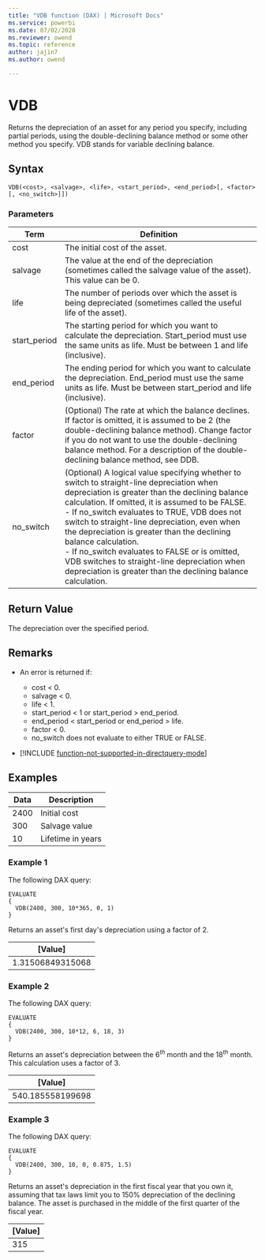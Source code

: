 ```yaml
---
title: "VDB function (DAX) | Microsoft Docs"
ms.service: powerbi
ms.date: 07/02/2020
ms.reviewer: owend
ms.topic: reference
author: jajin7
ms.author: owend

---
```


# VDB

Returns the depreciation of an asset for any period you specify, including partial periods, using the double-declining balance method or some other method you specify. VDB stands for variable declining balance.

## Syntax

```dax
VDB(<cost>, <salvage>, <life>, <start_period>, <end_period>[, <factor>[, <no_switch>]])
```

### Parameters

|Term|Definition|  
|--------|--------------|  
|cost|The initial cost of the asset.|
|salvage|The value at the end of the depreciation (sometimes called the salvage value of the asset). This value can be 0.|
|life|The number of periods over which the asset is being depreciated (sometimes called the useful life of the asset).|
|start_period|The starting period for which you want to calculate the depreciation. Start_period must use the same units as life. Must be between 1 and life (inclusive).|
|end_period|The ending period for which you want to calculate the depreciation. End_period must use the same units as life. Must be between start_period and life (inclusive).|
|factor|(Optional) The rate at which the balance declines. If factor is omitted, it is assumed to be 2 (the double-declining balance method). Change factor if you do not want to use the double-declining balance method. For a description of the double-declining balance method, see DDB.|
|no_switch|(Optional) A logical value specifying whether to switch to straight-line depreciation when depreciation is greater than the declining balance calculation. If omitted, it is assumed to be FALSE. <br/> - If no_switch evaluates to TRUE, VDB does not switch to straight-line depreciation, even when the depreciation is greater than the declining balance calculation. <br/> - If no_switch evaluates to FALSE or is omitted, VDB switches to straight-line depreciation when depreciation is greater than the declining balance calculation.|

## Return Value

The depreciation over the specified period.

## Remarks

- An error is returned if:
  - cost < 0.
  - salvage < 0.
  - life < 1.
  - start_period < 1 or start_period > end_period.
  - end_period < start_period or end_period > life.
  - factor < 0.
  - no_switch does not evaluate to either TRUE or FALSE.

- [!INCLUDE [function-not-supported-in-directquery-mode](includes/function-not-supported-in-directquery-mode.md)]

## Examples

| **Data** | **Description**   |
| -------- | ----------------- |
| 2400     | Initial cost      |
| 300      | Salvage value     |
| 10       | Lifetime in years |

### Example 1

The following DAX query:

```dax
EVALUATE
{
  VDB(2400, 300, 10*365, 0, 1)
}
```

Returns an asset's first day's depreciation using a factor of 2.

| **[Value]**    |
| ---------------- |
| 1.31506849315068 |

### Example 2

The following DAX query:

```dax
EVALUATE
{
  VDB(2400, 300, 10*12, 6, 18, 3)
}
```

Returns an asset's depreciation between the 6$^{th}$ month and the 18$^{th}$ month. This calculation uses a factor of 3.

| **[Value]**    |
| ---------------- |
| 540.185558199698 |

### Example 3

The following DAX query:

```dax
EVALUATE
{
  VDB(2400, 300, 10, 0, 0.875, 1.5)
}
```

Returns an asset's depreciation in the first fiscal year that you own it, assuming that tax laws limit you to 150% depreciation of the declining balance. The asset is purchased in the middle of the first quarter of the fiscal year.

| **[Value]** |
| ------------- |
| 315           |
